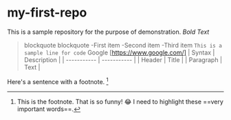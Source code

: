 # my-first-repo
This is a sample repository for the purpose of demonstration. 
*Bold Text*
>blockquote 
>blockquote
-First item
-Second item
-Third item
`This is a sample line for code`
Google [https://www.google.com/]
| Syntax | Description |
| ----------- | ----------- |
| Header | Title |
| Paragraph | Text |

Here's a sentence with a footnote. [^1]

[^1]: This is the footnote.
That is so funny! :joy:
I need to highlight these ==very important words==.
